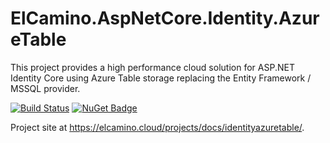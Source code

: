 ElCamino.AspNetCore.Identity.AzureTable
=================
This project provides a high performance cloud solution for ASP.NET Identity Core using Azure Table storage replacing the Entity Framework / MSSQL provider.

[![Build Status](https://dev.azure.com/elcamino/Azure%20OpenSource/_apis/build/status%2Fdlmelendez.identityazuretable?branchName=master)](https://dev.azure.com/elcamino/Azure%20OpenSource/_build/latest?definitionId=18&branchName=master)
[![NuGet Badge](https://www.nuget.org/Content/gallery/img/logo-header-94x29.png)](https://www.nuget.org/packages/ElCamino.AspNetCore.Identity.AzureTable/)

Project site at https://elcamino.cloud/projects/docs/identityazuretable/.
